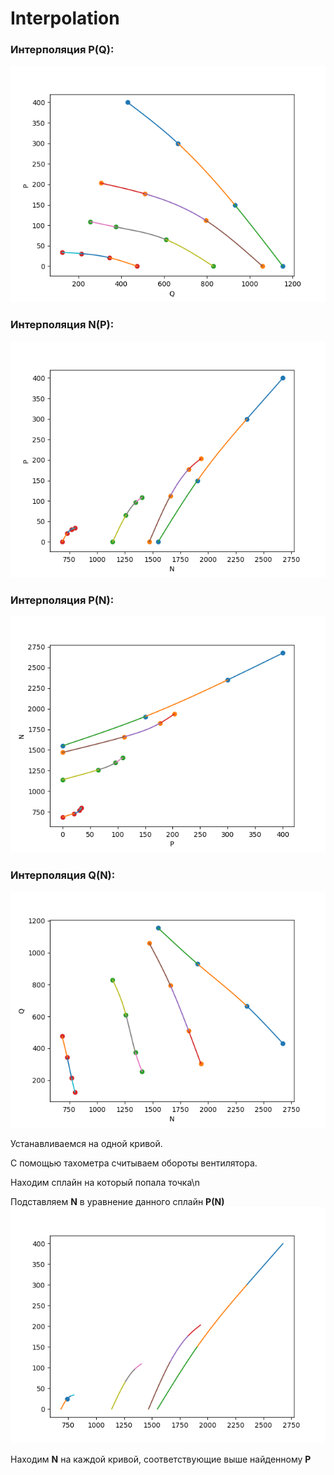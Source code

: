 Interpolation
====================
### Интерполяция P(Q):
![Label Tool](./all_q_p.png)

### Интерполяция N(P):
![Label Tool](./all_n_p.png)

### Интерполяция P(N):
![Label Tool](./all_p_n.png)

### Интерполяция Q(N):
![Label Tool](./all_n_q.png)

Устанавливаемся на одной кривой.

С помощью тахометра считываем обороты вентилятора.


Находим сплайн на который попала точка\n

Подставляем **N** в уравнение данного сплайн **P(N)**
![Label Tool](./point_n_p.png)

Находим **N** на каждой кривой, соответствующие выше найденному **P**
